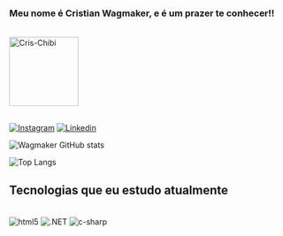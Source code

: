 ### Meu nome é Cristian Wagmaker, e é um prazer te conhecer!!
<div style="display: inline_block"><br/>
    <img align="center" alt="Cris-Chibi" height= 125 src="https://i.picasion.com/pic91/a750180988f3468d98077cc95d9d3763.gif" />
     
<div><br/>

[![Instagram](https://img.shields.io/badge/Instagram-E4405F?style=for-the-badge&logo=instagram&logoColor=white)](https://www.instagram.com/ocriswag/)
[![Linkedin](https://img.shields.io/badge/LinkedIn-0077B5?style=for-the-badge&logo=linkedin&logoColor=white)](https://www.linkedin.com/in/criswagmaker/)

![Wagmaker GitHub stats](https://github-readme-stats.vercel.app/api?username=Criswagmaker&show_icons=true&theme=tokyonight)
    
![Top Langs](https://github-readme-stats.vercel.app/api/top-langs/?username=Criswagmaker&layout=compact&theme=tokyonight)




## Tecnologias que eu estudo atualmente

<div style="display: inline_block"><br/>
    <img align="center" alt="html5" src="https://img.shields.io/badge/Python-3776AB?style=for-the-badge&logo=python&logoColor=white" />
    <img align="center" alt=".NET" src="https://img.shields.io/badge/.NET-5C2D91?style=for-the-badge&logo=.net&logoColor=white" />
     <img align="center" alt="c-sharp" src="https://img.shields.io/badge/C%23-239120?style=for-the-badge&logo=c-sharp&logoColor=white" />



